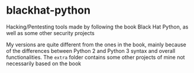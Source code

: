 # blackhat-python
Hacking/Pentesting tools made by following the book Black Hat Python, as well as some other security projects

My versions are quite different from the ones in the book, mainly because of the differences between Python 2 and Python 3 syntax and overall functionalities.
The `extra` folder contains some other projects of mine not necessarily based on the book
